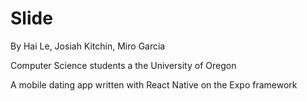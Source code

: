 # Slide

By Hai Le, Josiah Kitchin, Miro Garcia

Computer Science students a the University of Oregon

A mobile dating app written with React Native on the Expo framework
